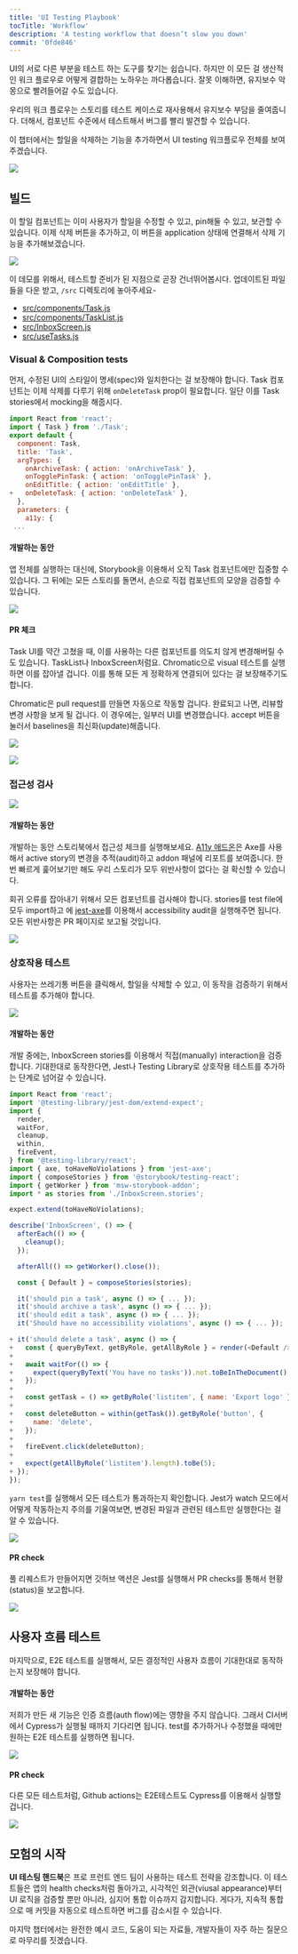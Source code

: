 ```yaml
---
title: 'UI Testing Playbook'
tocTitle: 'Workflow'
description: 'A testing workflow that doesn’t slow you down'
commit: '0fde846'
---
```


<!-- It's easy to find tools that test different parts of the UI. But knowing how to combine them into a productive workflow is tricky. If you get it wrong, it spirals into a maintenance nightmare. -->
UI의 서로 다른 부분을 테스트 하는 도구를 찾기는 쉽습니다. 하지만 이 모든 걸 생산적인 워크 플로우로 어떻게 결합하는 노하우는 까다롭습니다. 잘못 이해하면, 유지보수 악몽으로 빨려들어갈 수도 있습니다.

<!-- Our workflow reduces the maintenance burden by reusing stories as test cases. Plus, we can spot bugs faster by testing at the component level. -->
우리의 워크 플로우는 스토리를 테스트 케이스로 재사용해서 유지보수 부담을 줄여줍니다. 더해서, 컴포넌트 수준에서 테스트해서 버그를 빨리 발견할 수 있습니다.

<!-- This chapter demonstrates the entire UI testing workflow by adding in the ability to delete a task. -->
이 챕터에서는 할일을 삭제하는 기능을 추가하면서 UI testing 워크플로우 전체를 보여주겠습니다.

![](/ui-testing-handbook/workflow-ui-testing.png)

## 빌드

<!-- The Task component already allows users to edit, pin and archive a task. We'll add a delete button and wire that up to the application state to add the delete functionality. -->

이 할일 컴포넌트는 이미 사용자가 할일을 수정할 수 있고, pin해둘 수 있고, 보관할 수 있습니다. 이제 삭제 버튼을 추가하고, 이 버튼을 application 상태에 연결해서 삭제 기능을 추가해보겠습니다.

![](/ui-testing-handbook/add-delete-button.png)

<!-- For this demo, let's jump straight to the point where you're ready to test. Download the updated files and place them in the `/src` directory: -->

이 데모를 위해서, 테스트할 준비가 된 지점으로 곧장 건너뛰어봅시다. 업데이트된 파일들을 다운 받고, `/src` 디렉토리에 놓아주세요-

- [src/components/Task.js](https://raw.githubusercontent.com/chromaui/ui-testing-guide-code/83c4adfc1f4ccee57278f8cfce539af1c1aa2463/src/components/Task.js)
- [src/components/TaskList.js](https://raw.githubusercontent.com/chromaui/ui-testing-guide-code/83c4adfc1f4ccee57278f8cfce539af1c1aa2463/src/components/TaskList.js)
- [src/InboxScreen.js](https://raw.githubusercontent.com/chromaui/ui-testing-guide-code/83c4adfc1f4ccee57278f8cfce539af1c1aa2463/src/InboxScreen.js)
- [src/useTasks.js](https://raw.githubusercontent.com/chromaui/ui-testing-guide-code/83c4adfc1f4ccee57278f8cfce539af1c1aa2463/src/useTasks.js)

### Visual & Composition tests

<!-- First, we're going to ensure that the updated UI styles match the spec. The Task component now requires the `onDeleteTask` prop to handle deletions. Let's mock that out as an action in the Task stories. -->

먼저, 수정된 UI의 스타일이 명세(spec)와 일치한다는 걸 보장해야 합니다. Task 컴포넌트는 이제 삭제를 다루기 위해 `onDeleteTask` prop이 필요합니다. 일단 이를 Task stories에서 mocking을 해줍시다.

```diff:title=src/components/Task.stories.js
import React from 'react';
import { Task } from './Task';
export default {
  component: Task,
  title: 'Task',
  argTypes: {
    onArchiveTask: { action: 'onArchiveTask' },
    onTogglePinTask: { action: 'onTogglePinTask' },
    onEditTitle: { action: 'onEditTitle' },
+   onDeleteTask: { action: 'onDeleteTask' },
  },
  parameters: {
    a11y: {
 ...
```

<!-- #### During development -->

#### 개발하는 동안

<!-- Instead of booting up the entire application, you can use Storybook to focus on just the Task component. Then cycle through all its stories to manually verify their appearance. -->
앱 전체를 실행하는 대신에, Storybook을 이용해서 오직 Task 컴포넌트에만 집중할 수 있습니다. 그 뒤에는 모든 스토리를 돌면서, 손으로 직접 컴포넌트의 모양을 검증할 수 있습니다.

![](/ui-testing-handbook/task-stories.gif)

<!-- #### PR check -->
#### PR 체크

<!-- Tweaks to the Task UI can lead to unintended changes in other components where it's used: TaskList and InboxScreen. Running visual tests with Chromatic will catch those. It'll also ensure that everything is still wired up correctly. -->
Task UI를 약간 고쳤을 때, 이를 사용하는 다른 컴포넌트를 의도치 않게 변경해버릴 수도 있습니다. TaskList나 InboxScreen처럼요. Chromatic으로 visual 테스트를 실행하면 이를 잡아낼 겁니다. 이를 통해 모든 게 정확하게 연결되어 있다는 걸 보장해주기도 합니다.

<!-- Chromatic will be triggered automatically when you create a pull request. On completion, you'll be presented with a diff to review. In this case, the changes are intentional. Press the accept button to update the baselines. -->

Chromatic은 pull request를 만들면 자동으로 작동할 겁니다. 완료되고 나면, 리뷰할 변경 사항을 보게 될 겁니다. 이 경우에는, 일부러 UI를 변경했습니다. accept 버튼을 눌러서 baselines을 최신화(update)해줍니다.

![](/ui-testing-handbook/workflow-visual-tests.png)

![](/ui-testing-handbook/workflow-visual-diff.png)

<!-- ### Accessibility tests -->

### 접근성 검사

![](/ui-testing-handbook/task-a11y.gif)

#### 개발하는 동안

<!-- Run accessibility checks inside Storybook during development. The [A11y addon](https://storybook.js.org/addons/@storybook/addon-a11y) uses Axe to audit the active story and displays the report in the addon panel. A quick glance confirms that none of our stories have any violations. -->

개발하는 동안 스토리북에서 접근성 체크를 실행해보세요. [A11y 애드온](https://storybook.js.org/addons/@storybook/addon-a11y)은 Axe를 사용해서 active story의 변경을 추적(audit)하고 addon 패널에 리포트를 보여줍니다. 한 번 빠르게 훑어보기만 해도 우리 스토리가 모두 위반사항이 없다는 걸 확신할 수 있습니다.

<!-- #### PR check -->

<!--
To catch regressions you need to run on all your components. You can do that by importing stories into a test file and then running an accessibility audit using [jest-axe](https://github.com/twilio-labs/paste/blob/cd0ddad508e41cb9982a693a5160f1b7866f4e2a/packages/paste-core/components/checkbox/__tests__/checkboxdisclaimer.test.tsx#L40). All violations will be reported back to the PR page.
-->

회귀 오류를 잡아내기 위해서 모든 컴포넌트를 검사해야 합니다. stories를 test file에 모두 import하고 에 [jest-axe](https://github.com/twilio-labs/paste/blob/cd0ddad508e41cb9982a693a5160f1b7866f4e2a/packages/paste-core/components/checkbox/__tests__/checkboxdisclaimer.test.tsx#L40)를 이용해서 accessibility audit을 실행해주면 됩니다. 모든 위반사항은 PR 페이지로 보고될 것입니다.

![](/ui-testing-handbook/ci-a11y.png)

### 상호작용 테스트

사용자는 쓰레기통 버튼을 클릭해서, 할일을 삭제할 수 있고, 이 동작을 검증하기 위해서 테스트를 추가해야 합니다.

![](/ui-testing-handbook/manual-interaction.gif)

#### 개발하는 동안

<!-- During development, manually verify the interaction using the InboxScreen stories. If it’s working as expected, you can move on to adding in an interaction test using Jest and Testing Library. -->

개발 중에는, InboxScreen stories를 이용해서 직접(manually) interaction을 검증합니다. 기대한대로 동작한다면, Jest나 Testing Library로 상호작용 테스트를 추가하는 단계로 넘어갈 수 있습니다.

```diff:title=src/InboxScreen.test.js
import React from 'react';
import '@testing-library/jest-dom/extend-expect';
import {
  render,
  waitFor,
  cleanup,
  within,
  fireEvent,
} from '@testing-library/react';
import { axe, toHaveNoViolations } from 'jest-axe';
import { composeStories } from '@storybook/testing-react';
import { getWorker } from 'msw-storybook-addon';
import * as stories from './InboxScreen.stories';

expect.extend(toHaveNoViolations);

describe('InboxScreen', () => {
  afterEach(() => {
    cleanup();
  });

  afterAll(() => getWorker().close());

  const { Default } = composeStories(stories);

  it('should pin a task', async () => { ... });
  it('should archive a task', async () => { ... });
  it('should edit a task', async () => { ... });
  it('Should have no accessibility violations', async () => { ... });

+ it('should delete a task', async () => {
+   const { queryByText, getByRole, getAllByRole } = render(<Default />);
+
+   await waitFor(() => {
+     expect(queryByText('You have no tasks')).not.toBeInTheDocument();
+   });
+
+   const getTask = () => getByRole('listitem', { name: 'Export logo' });
+
+   const deleteButton = within(getTask()).getByRole('button', {
+     name: 'delete',
+   });
+
+   fireEvent.click(deleteButton);
+
+   expect(getAllByRole('listitem').length).toBe(5);
+ });
});

```

<!-- Run `yarn test` to confirm that all tests are passing. Notice how Jest runs in watch mode and only executes tests related to files that changed. -->

`yarn test`를 실행해서 모든 테스트가 통과하는지 확인합니다. Jest가 watch 모드에서 어떻게 작동하는지 주의를 기울여보면, 변경된 파일과 관련된 테스트만 실행한다는 걸 알 수 있습니다.

![](/ui-testing-handbook/jest.png)

#### PR check

<!-- Github Actions will run Jest when the pull request is created and report status via PR checks. -->
풀 리퀘스트가 만들어지면 깃허브 액션은 Jest를 실행해서 PR checks를 통해서 현황(status)을 보고합니다.

![](/ui-testing-handbook/jest-ci.png)

<!-- ## User flow tests -->

## 사용자 흐름 테스트

<!-- Lastly, you'll need to run E2E tests to ensure that all your critical user flows are working as expected. -->
마지막으로, E2E 테스트를 실행해서, 모든 결정적인 사용자 흐름이 기대한대로 동작하는지 보장해야 합니다.

#### 개발하는 동안

<!-- This new functionality doesn't impact the auth flow. Therefore, you can wait to run Cypress on the CI server. You only need to run targeted E2E tests during development if you add or update a test. -->
저희가 만든 새 기능은 인증 흐름(auth flow)에는 영향을 주지 않습니다. 그래서 CI서버에서 Cypress가 실행될 때까지 기다리면 됩니다. test를 추가하거나 수정했을 때에만 원하는 E2E 테스트를 실행하면 됩니다.

![](/ui-testing-handbook/auth-flow.png)

#### PR check

<!-- Just like all your other tests, Github actions will also run E2E tests using Cypress. -->
다른 모든 테스트처럼, Github actions는 E2E테스트도 Cypress를 이용해서 실행할 겁니다.

![](/ui-testing-handbook/user-flow-ci.png)

<!-- ## Your journey begins -->
## 모험의 시작

<!-- **UI Testing handbook** highlights testing strategies used by professional front-end teams. These tests act as health checks for your app, verify everything from visual appearance to UI logic, and even detect integration issues. What's more, you can reduce bugs by using continuous integration to test each commit automatically. -->


**UI 테스팅 핸드북**은 프로 프런트 엔드 팀이 사용하는 테스트 전략을 강조합니다. 이 테스트들은 앱의 health checks처럼 돌아가고, 시각적인 외관(viusal appearance)부터 UI 로직을 검증할 뿐만 아니라, 심지어 통합 이슈까지 감지합니다. 게다가, 지속적 통합으로 매 커밋을 자동으로 테스트하면 버그를 감소시킬 수 있습니다.

<!-- The final chapter concludes with the complete sample code, helpful resources, and frequently asked questions from developers. -->

마지막 챕터에서는 완전한 예시 코드, 도움이 되는 자료들, 개발자들이 자주 하는 질문으로 마무리를 짓겠습니다.
